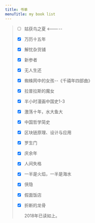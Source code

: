 ```yaml
---
title: 书单
menuTitle: my book list
---
```


> - [ ] 姑获鸟之夏  <-----
>
> - [x] 万历十五年
>
> - [x] 解忧杂货铺
>
> - [x] 新参者
>
> - [x] 无人生还
>
> - [x] 蜘蛛网中的女孩--《千禧年四部曲》
>
> - [x] 拉普拉斯的魔女
>
> - [x] 半小时漫画中国史1-3
>
> - [x] 激荡十年，水大鱼大
>
> - [x] 中国哲学简史
>
> - [x] 区块链原理、设计与应用
>
> - [x] 罗生门
>
> - [x] 庆余年
>
> - [x] 人间失格
>
> - [x] 一半是火焰，一半是海水
>
> - [x] 侠隐
>
> - [x] 假面饭店
>
> - [x] 折断的龙骨
>
>   2018年已读如上。

